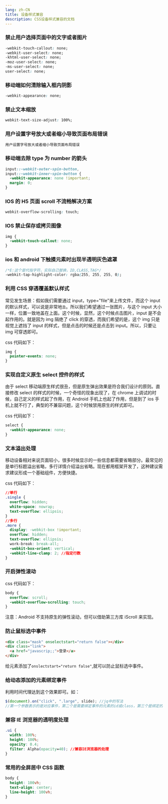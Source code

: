 ```yaml
---
lang: zh-CN
title: 设备样式兼容
description: CSS设备样式兼容的文档
---
```



### 禁止用户选择页面中的文字或者图片

```css
-webkit-touch-callout: none;
-webkit-user-select: none;
-khtml-user-select: none;
-moz-user-select: none;
-ms-user-select: none;
user-select: none;
```

### 移动端如何清除输入框内阴影

```css
-webkit-appearance: none;
```

### 禁止文本缩放

```css
webkit-text-size-adjust: 100%;
```

### 用户设置字号放大或者缩小导致页面布局错误

```css
用户设置字号放大或者缩小导致页面布局错误
```

### 移动端去除 type 为 number 的箭头

```css
input::-webkit-outer-spin-button,
input::-webkit-inner-spin-button {
  -webkit-appearance: none !important;
  margin: 0;
}
```


### IOS 的 H5 页面 scroll 不流畅解决方案

```css
webkit-overflow-scrolling: touch;
```

### IOS 禁止保存或拷贝图像

```css
img {
  -webkit-touch-callout: none;
}
```

### ios 和 android 下触摸元素时出现半透明灰色遮罩

```css
/*E:这个是代指字符，实际自己替换，ID,CLASS,TAG*/
-webkit-tap-highlight-color: rgba(255, 255, 255, 0);
```




###  利用 CSS 穿透覆盖默认样式

常见发生场景：假如我们需要通过 input，type="file"来上传文件，而这个 input 的默认样式，可以说是非常地`丑`。所以我们希望通过一张图片，与这个 input 大小一样，位置一致地盖在上面。这个时候，显然，这个时候点击图片，input 是不会起作用的。就是因为 img 隔绝了 click 的穿透，而我们希望的是，这个 img 只是视觉上遮挡了 input 的样式，但是点击的时候还是点击到 input。所以，只要让 img 可穿透即可。

css 代码如下：

```css
img {
  pointer-events: none;
}
```

### 实现自定义原生 select 控件的样式

由于 select 移动端原生样式很丑，但是原生弹出效果是符合我们设计的原则。直接修改 select 的样式的时候，一个奇怪的现象出现了，在 chrome 上调试的时候，自己定义的样式起了作用，在 Android 手机上也起了作用，但是到了 ios 手机上就不行了，典型的不兼容问题，这个时候禁用原生的样式即可。

css 代码如下：

```css
select {
  -webkit-appearance: none;
}
```

###  文本溢出处理

移动设备相对来说页面较小，很多时候显示的一些信息都需要省略部分。最常见的是单行标题溢出省略，多行详情介绍溢出省略。现在都用框架开发了，这种建议需求建议形成一个基础组件，方便快捷。

css 代码如下：

```css
//单行
.single {
  overflow: hidden;
  white-space: nowrap;
  text-overflow: ellipsis;
}
//多行
.more {
  display: -webkit-box !important;
  overflow: hidden;
  text-overflow: ellipsis;
  work-break: break-all;
  -webkit-box-orient: vertical;
  -webkit-line-clamp: 2; //指定行数
}
```

### 开启弹性滚动

css 代码如下：

```css
body {
  overflow: scroll;
  -webkit-overflow-scrolling: touch;
}
```

注意：Android 不支持原生的弹性滚动，但可以借助第三方库 iScroll 来实现。


### 防止鼠标选中事件

```html
<div class="mask" onselectstart="return false"></div>
<div class="link">
  <a href="javascrip;;">登录</a>
</div>
```

给元素添加了`onslectstart="return false"`,就可以防止鼠标选中事件。

### 给动态添加的元素绑定事件

利用时间代理达到这个效果即可。如：

```js
$(document).on("click", ".large", slide); //jq中的写法
//第一个参数表示的是对应事件，第二个是需要绑定事件的元素的id或class，第三个是绑定的对应的事件函数名
```

### 兼容 IE 浏览器的透明度处理

```css
.ui {
  width: 100%;
  height: 100%;
  opacity: 0.4;
  filter: Alpha(opacity=40); //兼容IE浏览器的处理
}
```


### 常用的全屏居中 CSS 函数

```css
body {
  height: 100vh;
  text-align: center;
  line-height: 100vh;
}
```

